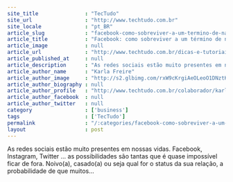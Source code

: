 ```yaml
---
site_title               : "TecTudo"
site_url                 : "http://www.techtudo.com.br"
site_locale              : "pt_BR"
article_slug             : "facebook-como-sobreviver-a-um-termino-de-namoro-sem-excluir-sua-conta"
article_title            : "Facebook: como sobreviver a um término de namoro sem excluir sua conta"
article_image            : null
article_url              : "http://www.techtudo.com.br/dicas-e-tutoriais/noticia/2014/11/facebook-como-sobreviver-um-termino-de-namoro-sem-excluir-conta.html"
article_published_at     : null
article_description      : "As redes sociais estão muito presentes em nossas vidas. Facebook, Instagram, Twitter ... as possibilidades são tantas que é quase impossível ficar de fora. Noivo(a), casado(a) ou seja qual for o status da sua relação, a probabilidade de que muitos..."
article_author_name      : "Karla Freire"
article_author_image     : "http://s2.glbimg.com/rxW9cKrgiAeOLeoO1DNztKBVNMM=/30x30/s2.glbimg.com/6WTEivlAHc0p9T3cGHEhdhRQl94=/0x37:584x620/140x140/s.glbimg.com/po/tt2/f/original/2014/01/22/1524910_10200256858302792_165316419_n.jpg"
article_author_biography : null
article_author_profile   : "http://www.techtudo.com.br/colaborador/karla-freire.html"
article_author_facebook  : null
article_author_twitter   : null
category                 : ['business']
tags                     : ['TecTudo']
permalink                : "/:categories/facebook-como-sobreviver-a-um-termino-de-namoro-sem-excluir-sua-conta/"
layout                   : post
---
```


As redes sociais estão muito presentes em nossas vidas. Facebook, Instagram, Twitter ... as possibilidades são tantas que é quase impossível ficar de fora. Noivo(a), casado(a) ou seja qual for o status da sua relação, a probabilidade de que muitos...
